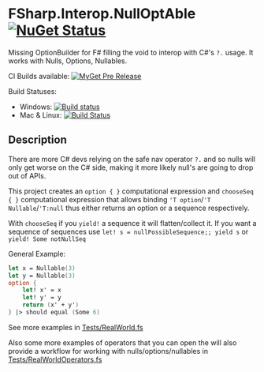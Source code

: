 # FSharp.Interop.NullOptAble [![NuGet Status](http://img.shields.io/nuget/v/FSharp.Interop.NullOptAble.svg?style=flat)](https://www.nuget.org/packages/FSharp.Interop.NullOptAble/)

Missing OptionBuilder for F# filling the void to interop with  C#'s `?.` usage.
It works with Nulls, Options, Nullables.

CI Builds available: [![MyGet Pre Release](https://img.shields.io/myget/ci-fsharp-optionbuilder/vpre/FSharp.Interop.NullOptAble.svg)](https://www.myget.org/feed/ci-fsharp-optionbuilder/package/nuget/FSharp.Interop.NullOptAble)

Build Statuses:

* Windows: [![Build status](https://ci.appveyor.com/api/projects/status/57yssc1q22p7j0y7/branch/master?svg=true)](https://ci.appveyor.com/project/jbtule/fsharp-interop-nulloptable/branch/master)
* Mac & Linux: [![Build Status](https://travis-ci.org/ekonbenefits/FSharp.Interop.NullOptAble.svg?branch=master)](https://travis-ci.org/ekonbenefits/FSharp.Interop.NullOptAble)

## Description

There are more C# devs relying on the safe nav operator `?.` and so nulls will only get worse on the C# side, making it more likely null's are going to drop out of APIs.

This project creates an `option { }` computational expression and `chooseSeq { }` computational expression that allows binding `'T option`/`'T Nullable`/`'T:null` thus either returns an option or a sequence respectively.

With `chooseSeq` if you `yield!` a sequence it will flatten/collect it. If you want a sequence of sequences use `let! s = nullPossibleSequence;; yield s` or `yield! Some notNullSeq`

General Example:
```fsharp
let x = Nullable(3)
let y = Nullable(3)
option {
    let! x' = x
    let! y' = y
    return (x' + y')
} |> should equal (Some 6)
```
See more examples in [Tests/RealWorld.fs](https://ekonbenefits.github.io/FSharp.Interop.NullOptAble/RealWorld.html)

Also some more examples of operators that you can open the will also provide a workflow
for working with nulls/options/nullables in [Tests/RealWorldOperators.fs](https://ekonbenefits.github.io/FSharp.Interop.NullOptAble/RealWorldOperators.html)
